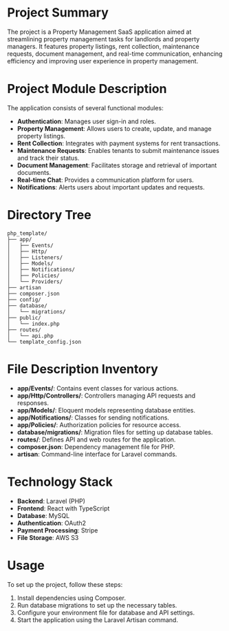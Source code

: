 # Project Summary
The project is a Property Management SaaS application aimed at streamlining property management tasks for landlords and property managers. It features property listings, rent collection, maintenance requests, document management, and real-time communication, enhancing efficiency and improving user experience in property management.

# Project Module Description
The application consists of several functional modules:
- **Authentication**: Manages user sign-in and roles.
- **Property Management**: Allows users to create, update, and manage property listings.
- **Rent Collection**: Integrates with payment systems for rent transactions.
- **Maintenance Requests**: Enables tenants to submit maintenance issues and track their status.
- **Document Management**: Facilitates storage and retrieval of important documents.
- **Real-time Chat**: Provides a communication platform for users.
- **Notifications**: Alerts users about important updates and requests.

# Directory Tree
```
php_template/
├── app/
│   ├── Events/
│   ├── Http/
│   ├── Listeners/
│   ├── Models/
│   ├── Notifications/
│   ├── Policies/
│   └── Providers/
├── artisan
├── composer.json
├── config/
├── database/
│   └── migrations/
├── public/
│   └── index.php
├── routes/
│   └── api.php
└── template_config.json
```

# File Description Inventory
- **app/Events/**: Contains event classes for various actions.
- **app/Http/Controllers/**: Controllers managing API requests and responses.
- **app/Models/**: Eloquent models representing database entities.
- **app/Notifications/**: Classes for sending notifications.
- **app/Policies/**: Authorization policies for resource access.
- **database/migrations/**: Migration files for setting up database tables.
- **routes/**: Defines API and web routes for the application.
- **composer.json**: Dependency management file for PHP.
- **artisan**: Command-line interface for Laravel commands.

# Technology Stack
- **Backend**: Laravel (PHP)
- **Frontend**: React with TypeScript
- **Database**: MySQL
- **Authentication**: OAuth2
- **Payment Processing**: Stripe
- **File Storage**: AWS S3

# Usage
To set up the project, follow these steps:
1. Install dependencies using Composer.
2. Run database migrations to set up the necessary tables.
3. Configure your environment file for database and API settings.
4. Start the application using the Laravel Artisan command.
